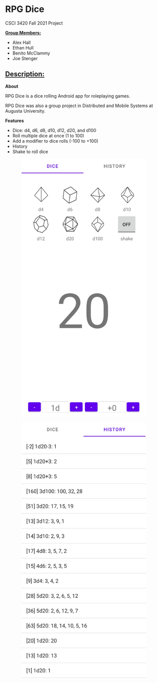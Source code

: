 <h1><b> RPG Dice </b></h1>

 CSCI 3420 Fall 2021 Project

<b><u>Group Members:</u></b>
<ul>
    <li>Alex Hall</li>
    <li>Ethan Hull</li>
    <li>Benito McClammy</li>
    <li>Joe Stenger</li>
</ul>

<h2><b><u>Description:</u></b></h2>

<b>About</b>

RPG Dice is a dice rolling Android app for roleplaying games. 

RPG Dice was also a group project in Distributed and Mobile Systems at Augusta University.

<b>Features</b>

<ul>
    <li>Dice: d4, d6, d8, d10, d12, d20, and d100</li>
    <li>Roll multiple dice at once (1 to 100)</li>
    <li>Add a modifier to dice rolls (-100 to +100)</li>
    <li>History</li>
    <li>Shake to roll dice</li>
</ul>

<p align="center">
<img src="Resources/dice.jpg" alt="Dice Page" width="400" height="822">
<br>
<br>
<img src="Resources/history.jpg" alt="History Page" width="400" height="822">
</p>